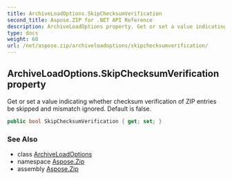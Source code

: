 ```yaml
---
title: ArchiveLoadOptions.SkipChecksumVerification
second_title: Aspose.ZIP for .NET API Reference
description: ArchiveLoadOptions property. Get or set a value indicating whether checksum verification of ZIP entries be skipped and mismatch ignored. Default is false
type: docs
weight: 60
url: /net/aspose.zip/archiveloadoptions/skipchecksumverification/
---
```

## ArchiveLoadOptions.SkipChecksumVerification property

Get or set a value indicating whether checksum verification of ZIP entries be skipped and mismatch ignored. Default is false.

```csharp
public bool SkipChecksumVerification { get; set; }
```

### See Also

* class [ArchiveLoadOptions](../)
* namespace [Aspose.Zip](../../archiveloadoptions/)
* assembly [Aspose.Zip](../../../)


